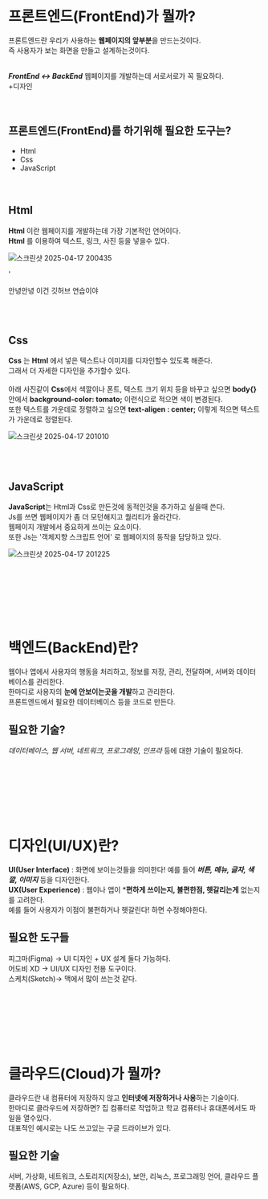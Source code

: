 프론트엔드(FrontEnd)가 뭘까?
=============================
프론트엔드란 우리가 사용하는 **웹페이지의 앞부분**을 만드는것이다.<br>
즉 사용자가 보는 화면을 만들고 설계하는것이다.<br>
<br>

***FrontEnd <-> BackEnd***
웹페이지를 개발하는데 서로서로가 꼭 필요하다.<br>
+디자인<br>
<br>
<br>



프론트엔드(FrontEnd)를 하기위해 필요한 도구는?
------------------------------------------------
* Html
* Css
* JavaScript
  <br>
  <br>
  <br>

Html
----------
**Html** 이란 웹페이지를 개발하는데 가장 기본적인 언어이다.<br>
**Html** 를 이용하여 텍스트, 링크, 사진 등을 넣을수 있다.<br>


![스크린샷 2025-04-17 200435](https://github.com/user-attachments/assets/96b68ef1-a923-4b72-9b60-aa5e9f7edf60)

'
<!DOCTYPE html>
<html lang="en">
<head>
  <meta charset="UTF-8">
  <meta name="viewport" content="width=device-width, initial-scale=1.0">
  <title>Document</title>
</head>
<body>
  <p>안녕안녕 이건 깃허브 연습이야</p>
</body>
</html>


<br>
<br>

Css
-------

**Css** 는 **Html** 에서 넣은 텍스트나 이미지를 디자인할수 있도록 해준다.<br>
그래서 더 자세한 디자인을 추가할수 있다.<br>
<br>
아래 사진같이 **Css**에서 색깔이나 폰트, 텍스트 크기 위치 등을 바꾸고 싶으면 **body{}** 안에서 **background-color: tomato;** 이런식으로 적으면 색이 변경된다.<br>
또한 텍스트를 가운데로 정렬하고 싶으면 **text-aligen : center;** 이렇게 적으면 텍스트가 가운데로 정렬된다.<br>



![스크린샷 2025-04-17 201010](https://github.com/user-attachments/assets/a7ac7121-2cd1-4061-91a5-e8e78a95166f)



<br>
<br>

JavaScript
---------
**JavaScript**는 Html과 Css로 만든것에 동적인것을 추가하고 싶을때 쓴다.<br>
Js를 쓰면 웹페이지가 좀 더 모던해지고 퀄리티가 올라간다.<br>
웹페이지 개발에서 중요하게 쓰이는 요소이다.<br>
또한 Js는 '객체지향 스크립트 언어' 로 웹페이지의 동작을 담당하고 있다.<br>


![스크린샷 2025-04-17 201225](https://github.com/user-attachments/assets/38e91e8e-c376-4ece-b700-d60e61e654f0)

<br>
<br>
<br>
<br>
<br>
<br>

백엔드(BackEnd)란?
==================
 웹이나 앱에서 사용자의 행동을 처리하고, 정보를 저장, 관리, 전달하며, 서버와 데이터베이스를 관리한다.<br>
 한마디로 사용자의 **눈에 안보이는곳을 개발**하고 관리한다.<br>
 프론트엔드에서 필요한 데이터베이스 등을 코드로 만든다.
<br>

필요한 기술?
-----------------
*데이터베이스, 웹 서버, 네트워크, 프로그래밍, 인프라* 등에 대한 기술이 필요하다.<br>
<br>
<br>
<br>
<br>
<br>
<br>
<br>

디자인(UI/UX)란?
=================
**UI(User Interface)** : 화면에 보이는것들을 의미한다! 예를 들어 ***버튼, 메뉴, 글자, 색깔, 이미지*** 등을 디자인한다.<br>
**UX(User Experience)** : 웹이나 앱이 ***편하게 쓰이는지, 불편한점, 헷갈리는게** 없는지를 고려한다.<br>
예를 들어 사용자가 이점이 불편하거나 헷갈린다! 하면 수정해야한다.
<br>

필요한 도구들
--------------
피그마(Figma) → UI 디자인 + UX 설계 둘다 가능하다.<br>
어도비 XD     → UI/UX 디자인 전용 도구이다.<br>
스케치(Sketch)→ 맥에서 많이 쓰는것 같다.<br>
<br>
<br>
<br>
<br>
<br>
<br>
<br>

클라우드(Cloud)가 뭘까?
======================
클라우드란 내 컴퓨터에 저장하지 않고 **인터넷에 저장하거나 사용**하는 기술이다.<br>
한마디로 클라우드에 저장하면? 집 컴퓨터로 작업하고 학교 컴퓨터나 휴대폰에서도 파일을 열수있다.<br>
대표적인 예시로는 나도 쓰고있는 구글 드라이브가 있다.
<br>

필요한 기술
-------------
서버, 가상화, 네트워크, 스토리지(저장소), 보안, 리눅스, 프로그래밍 언어, 클라우드 플랫폼(AWS, GCP, Azure) 등이 필요하다.
